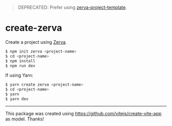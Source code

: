 > DEPRECATED: Prefer using [zerva-project-template](https://github.com/holtwick/zerva-project-template/).

# create-zerva

Create a project using [Zerva](https://github.com/holtwick/zerva).

```bash
$ npm init zerva <project-name>
$ cd <project-name>
$ npm install
$ npm run dev
```

If using Yarn:

```bash
$ yarn create zerva <project-name>
$ cd <project-name>
$ yarn
$ yarn dev
```

---

This package was created using <https://github.com/vitejs/create-vite-app> as model. Thanks!
